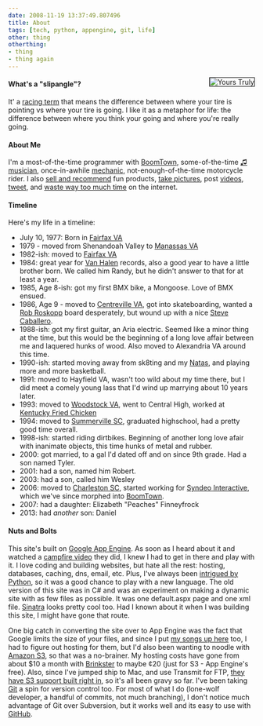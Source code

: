 ```yaml
---
date: 2008-11-19 13:37:49.807496
title: About
tags: [tech, python, appengine, git, life]
other: thing
otherthing:
- thing
- thing again
---
```


<img src="/images/me.jpg" alt="Yours Truly" style="float:right;margin-left:20px;border:1px solid #000"/>


<h4>What's a "slipangle"?</h4>
It' a <a href="http://en.wikipedia.org/wiki/Slip_angle" title="slipangle definition on wikipedia">racing term</a> that means the difference between where your tire is pointing vs where your tire is going. I like it as a metaphor for life: the difference between where you think your going and where you're really going.

<h4>About Me</h4>
<p>I'm a most-of-the-time programmer with <a href="http://www.boomtownroi.com">BoomTown</a>, some-of-the-time <a href="/music">♫ musician</a>, once-in-awhile <a href="/ranger">mechanic</a>, not-enough-of-the-time motorcycle rider. I also <a href="/store">sell and recommend</a> fun products, <a href="http://www.flickr.com/photos/frockenstein">take pictures</a>, post <a href="http://www.youtube.com/frockenstein">videos</a>, <a href="http://www.twitter.com/frockenstein">tweet</a>, and <a href="http://del.icio.us/frockenstein">waste way too much time</a> on the internet.</p>

<h4>Timeline</h4>
<p>Here's my life in a timeline:</p>

<div id="timeline">
<ul>

<li>July 10, 1977: Born in <a target="_blank" href="http://maps.google.com/maps?f=q&hl=en&geocode=&q=fairfax+va&sll=33.002041,-80.184059&sspn=0.15145,0.30899&g=fairfax+va&ie=UTF8&ll=38.852275,-77.298088&spn=0.070318,0.154495&z=13&iwloc=addr">Fairfax VA</a></li>
<li>1979 - moved from Shenandoah Valley to <a target="_blank" href="http://maps.google.com/maps?f=q&hl=en&geocode=&q=manassas+va&sll=38.752209,-77.135696&sspn=0.140833,0.30899&ie=UTF8&z=12&g=manassas+va&iwloc=addr">Manassas VA</a></li>
<li>1982-ish: moved to <a target="_blank" href="http://maps.google.com/maps?f=q&hl=en&geocode=&q=fairfax+va&sll=33.002041,-80.184059&sspn=0.15145,0.30899&g=fairfax+va&ie=UTF8&ll=38.852275,-77.298088&spn=0.070318,0.154495&z=13&iwloc=addr">Fairfax VA</a></li>
<li>1984: great year for <a href="http://en.wikipedia.org/wiki/1984_(Van_Halen_album)">Van Halen</a> records, also a good year to have a little brother born. We called him Randy, but he didn't answer to that for at least a year.</li>
<li>1985, Age 8-ish: got my first BMX bike, a Mongoose. Love of BMX ensued.</li>
<li>1986, Age 9 - moved to <a target="_blank" href="http://maps.google.com/maps?f=q&hl=en&geocode=&q=centreville+va&sll=37.0625,-95.677068&sspn=38.22949,79.101563&ie=UTF8&ll=38.848532,-77.43885&spn=0.14706,0.30899&z=12&g=centreville+va&iwloc=addr">Centreville VA</a>, got into skateboarding, wanted a <a href="http://decktown.com/roskopp3.JPG">Rob Roskopp</a> board desperately, but wound up with a nice <a href="http://www.skateboard-decks.info/images/caballero.jpg">Steve Caballero</a>.</li>
<li>1988-ish: got my first guitar, an Aria electric. Seemed like a minor thing at the time, but this would be the beginning of a long love affair between me and laquered hunks of wood. Also moved to Alexandria VA around this time.</li>
<li>1990-ish: started moving away from sk8ting and my <a href="http://www.skateboard-decks.info/images/natas.jpg">Natas</a>, and playing more and more basketball.</li>
<li>1991: moved to Hayfield VA, wasn't too wild about my time there, but I did meet a comely young lass that I'd wind up marrying about 10 years later.</li>
<li>1993: moved to <a href="http://maps.google.com/maps?f=q&hl=en&geocode=&q=woodstock+va&sll=37.0625,-95.677068&sspn=38.22949,79.101563&ie=UTF8&ll=38.87179,-78.513794&spn=0.294024,0.617981&z=11&iwloc=addr" target="_blank">Woodstock VA</a>, went to Central High, worked at <a href="https://www.google.com/maps/place/KFC+Woodstock/@38.870003,-78.524003,17z/data=!3m1!4b1!4m2!3m1!1s0x0:0x42761b72b1f46b54">Kentucky Fried Chicken</a></li>
<li>1994: moved to <a target="_blank" href="http://maps.google.com/maps?f=q&hl=en&geocode=&q=summerville+sc&sll=38.87179,-78.513794&sspn=0.294024,0.617981&ie=UTF8&ll=33.002041,-80.184059&spn=0.15145,0.30899&z=12&g=summerville+sc&iwloc=addr">Summerville SC</a>, graduated highschool, had a pretty good time overall.</li>
<li>1998-ish: started riding dirtbikes. Beginning of another long love afair with inanimate objects, this time hunks of metal and rubber.</li>
<li>2000: got married, to a gal I'd dated off and on since 9th grade. Had a son named Tyler.</li>
<li>2001: had a son, named him Robert.</li>
<li>2003: had a son, called him Wesley</li>
<li>2006: moved to <a target="_blank" href="http://maps.google.com/maps?f=q&hl=en&geocode=&q=charleston+sc&sll=38.750911,-77.479997&sspn=0.147262,0.30899&g=charleston+sc&ie=UTF8&ll=32.799973,-79.940643&spn=0.607183,1.235962&z=10&iwloc=addr">Charleston SC</a>, started working for <a href="http://www.syndeointeractive.com">Syndeo Interactive</a>, which we've since morphed into <a href="http://www.boomtownroi.com">BoomTown</a>.</li>
<li>2007: had a daughter: Elizabeth "Peaches" Finneyfrock</li>
<li>2013: had <i>another</i> son: Daniel</li>
</ul>
</div>

<h4>Nuts and Bolts</h4>
This site's built on <a href="http://code.google.com/appengine/">Google App Engine</a>. As soon as I heard about it and watched a <a href="http://www.youtube.com/watch?v=3Ztr-HhWX1c">campfire video</a> they did, I knew I had to get in there and play with it. I love coding and building websites, but hate all the rest: hosting, databases, caching, dns, email, etc. Plus, I've always been <a href="/tips-python">intrigued by Python</a>, so it was a good chance to play with a new language. The old version of this site was in C# and was an experiment on making a dynamic site with as few files as possible. It was one default.aspx page and one xml file. <a href="http://sinatra.rubyforge.org/">Sinatra</a> looks pretty cool too. Had I known about it when I was building this site, I might have gone that route.</p>

<p>One big catch in converting the site over to App Engine was the fact that Google limits the size of your files, and since I put <a href="/music">my songs up here</a> too, I had to figure out hosting for them, but I'd also been wanting to noodle with <a href="http://aws.amazon.com/s3/">Amazon S3</a>, so that was a no-brainer. My hosting costs have gone from about $10 a month with <a href="http://brinkster.net">Brinkster</a> to maybe ¢20 (just for S3 - App Engine's free). Also, since I've jumped ship to Mac, and use Transmit for FTP, <a href="http://paulstamatiou.com/2007/08/31/transmit-gets-s3-support">they have S3 support built right in</a>, so it's all been gravy so far. I've been taking <a href="http://git.or.cz" target="_blank">Git</a> a spin for version control too. For most of what I do (lone-wolf developer, a handful of commits, not much branching), I don't notice much advantage of Git over Subversion, but it works well and its easy to use with <a href="http://github.com">GitHub</a>.</p>